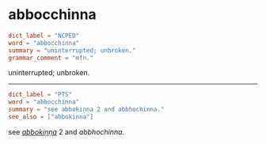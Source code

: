 # abbocchinna

``` toml
dict_label = "NCPED"
word = "abbocchinna"
summary = "uninterrupted; unbroken."
grammar_comment = "mfn."
```

uninterrupted; unbroken.

--------------------

``` toml
dict_label = "PTS"
word = "abbocchinna"
summary = "see abbokiṇṇa 2 and abbhochinna."
see_also = ["abbokiṇṇa"]
```

see *[abbokiṇṇa](abbokiṇṇa.md)* 2 and *abbhochinna*.

